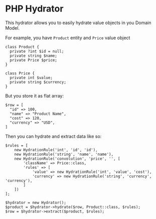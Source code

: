 # PHP Hydrator

This hydrator allows you to easily hydrate value objects in you Domain Model. 

For example, you have `Product` entity and `Price` value object
```
class Product {
  private ?int $id = null;
  private string $name;
  private Price $price;
}

class Price {
  private int $value;
  private string $currency;
}
```

But you store it as flat array: 
```
$row = [
  "id" => 100,
  "name" => "Product Name",
  "cost" => 120,
  "currency" => "USD", 
]
``` 

Then you can hydrate and extract data like so: 
```
$rules = [
    new HydrationRule('int', 'id', 'id'),
    new HydrationRule('string', 'name', 'name'),
    new HydrationRule('convolution', 'price', '', [
        'className' => Price::class,
        'rules' => [
            'value' => new HydrationRule('int', 'value', 'cost'),
            'currency' => new HydrationRule('string', 'currency', 'currency'),
        ]
    ])
];

$hydrator = new Hydrator();
$product = $hydrator->hydrate($row, Product::class, $rules);
$row = $hydrator->extract($product, $rules);
```